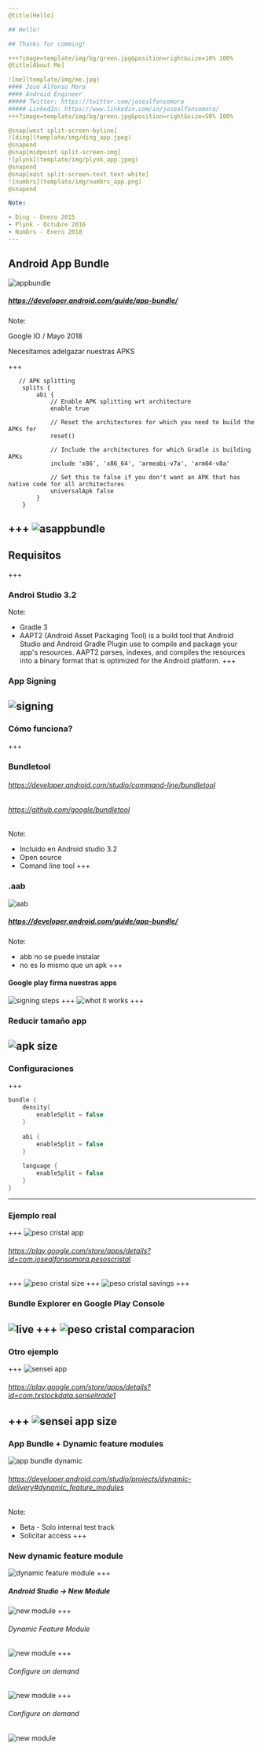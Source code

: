 ```yaml
---
@title[Hello]

## Hello!

## Thanks for comming!

+++?image=template/img/bg/green.jpg&position=right&size=10% 100%
@title[About Me]

![me](template/img/me.jpg)
#### José Alfonso Mora
#### Android Engineer
##### Twitter: https://twitter.com/josealfonsomora
##### LinkedIn: https://www.linkedin.com/in/josealfonsomora/
+++?image=template/img/bg/green.jpg&position=right&size=50% 100%

@snap[west split-screen-byline]
![ding](template/img/ding_app.jpeg)
@snapend
@snap[midpoint split-screen-img]
![plynk](template/img/plynk_app.jpeg)
@snapend
@snap[east split-screen-text text-white]
![numbrs](template/img/numbrs_app.png)
@snapend

Note:

- Ding - Enero 2015
- Plynk - Octubre 2016
- Numbrs - Enero 2018
---
```

## Android App Bundle
![appbundle](template/img/app_bundle.jpg)
##### https://developer.android.com/guide/app-bundle/

Note:

Google IO / Mayo 2018

Necesitamos adelgazar nuestras APKS

+++
```
   // APK splitting
    splits {
        abi {
            // Enable APK splitting wrt architecture
            enable true
            
            // Reset the architectures for which you need to build the APKs for
            reset()
            
            // Include the architectures for which Gradle is building APKs
            include 'x86', 'x86_64', 'armeabi-v7a', 'arm64-v8a'
            
            // Set this to false if you don't want an APK that has native code for all architectures
            universalApk false
        }
    }
```
+++
![asappbundle](template/img/android_studio_app_bundle.png)
---
## Requisitos
+++
### Androi Studio 3.2
Note:

- Gradle 3
- AAPT2 (Android Asset Packaging Tool) is a build tool that Android Studio and Android Gradle Plugin use to compile and package your app's resources. AAPT2 parses, indexes, and compiles the resources into a binary format that is optimized for the Android platform.
+++
### App Signing
![signing](template/img/app_signing.png)
---
### Cómo funciona?
+++
### Bundletool
###### https://developer.android.com/studio/command-line/bundletool
###### https://github.com/google/bundletool

Note:

- Incluido en Android studio 3.2
- Open source
- Comand line tool
+++
### .aab
![aab](template/img/aab.png)
##### https://developer.android.com/guide/app-bundle/

Note:

- abb no se puede instalar
- no es lo mismo que un apk
+++
#### Google play firma nuestras apps
![signing steps](template/img/app_signing_steps.png)
+++
![whot it works](template/img/app_bundle_how_it_works.png)
+++
### Reducir tamaño app
![apk size](template/img/saved_size.png)
---
### Configuraciones
+++
```groovy
bundle {
    density{
        enableSplit = false
    }
    
    abi {
        enableSplit = false
    }
    
    language {
        enableSplit = false
    }
}
```
---
### Ejemplo real
+++
![peso cristal app](template/img/peso_cristal.png)
###### https://play.google.com/store/apps/details?id=com.josealfonsomora.pesoscristal
+++
![peso cristal size](template/img/peso_cristal_size.png)
+++
![peso cristal savings](template/img/peso_cristal_savings.png)
+++
### Bundle Explorer en Google Play Console
![live](https://media.giphy.com/media/A34x7CEKUkCyc/giphy.gif)
+++
![peso cristal comparacion](template/img/peso_cristal_comparacion.png)
---
### Otro ejemplo
+++
![sensei app](template/img/sensei_trade.png)
###### https://play.google.com/store/apps/details?id=com.txstockdata.senseitrade1
+++
![sensei app size](template/img/sensei_trade_size.png)
---
### App Bundle + Dynamic feature modules
![app bundle dynamic](template/img/app_bundle_dynamic_delivery.png)
###### https://developer.android.com/studio/projects/dynamic-delivery#dynamic_feature_modules
Note:

- Beta - Solo internal test track
- Solicitar access
+++
### New dynamic feature module
![dynamic feature module](template/img/dynamic_delivery.png)
+++
##### Android Studio -> New Module
![new module](template/img/new_module.png)
+++
###### Dynamic Feature Module
![new module](template/img/new_dynamic_feature_module.png)
+++
###### Configure on demand
![new module](template/img/dynamic_configure_on_demand.png)
+++
###### Configure on demand
![new module](template/img/dynamic_configure_on_demand.png)